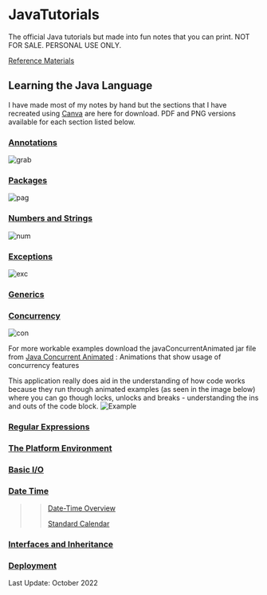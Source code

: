# JavaTutorials
The official Java tutorials but made into fun notes that you can print. NOT FOR SALE. PERSONAL USE ONLY. 

[Reference Materials](https://docs.oracle.com/javase/tutorial/java/TOC.html)

## Learning the Java Language 
I have made most of my notes by hand but the sections that I have recreated using [Canva](canva.com) are here for download. PDF and PNG versions available for each section listed below. 

### [Annotations](https://docs.oracle.com/javase/tutorial/java/annotations/index.html)
![grab](https://user-images.githubusercontent.com/83961643/197769844-dcb4b8bf-24c6-4abb-b8cf-b4cb842f6935.jpeg)


### [Packages](https://docs.oracle.com/javase/tutorial/java/package/index.html)
![pag](https://user-images.githubusercontent.com/83961643/197893365-fc67975a-e203-4470-bb98-6eaf977594a0.jpeg)


### [Numbers and Strings](https://docs.oracle.com/javase/tutorial/java/data/index.html)
![num](https://user-images.githubusercontent.com/83961643/198900970-2cc6de6c-9450-4b30-b3f7-c87a8758d0b2.jpeg)


### [Exceptions](https://docs.oracle.com/javase/tutorial/essential/exceptions/index.html)
![exc](https://user-images.githubusercontent.com/83961643/198948240-ae4c88d1-49c8-49f5-b566-4820731d4a16.jpeg)


### [Generics](https://docs.oracle.com/javase/tutorial/java/generics/types.html)


### [Concurrency](https://docs.oracle.com/javase/tutorial/essential/concurrency/index.html)
![con](https://user-images.githubusercontent.com/83961643/199950243-490059eb-2e3f-4c2a-b858-bb319f9309a2.jpeg)

For more workable examples download the javaConcurrentAnimated jar file from [Java Concurrent Animated](https://sourceforge.net/projects/javaconcurrenta/files/latest/download) : Animations that show usage of concurrency features

This application really does aid in the understanding of how code works because they run through animated examples (as seen in the image below) where you can go though locks, unlocks and breaks - understanding the ins and outs of the code block. 
![Example](https://user-images.githubusercontent.com/83961643/199762408-ef51c808-1c88-4e81-8c8d-a61b74874458.jpeg)


### [Regular Expressions](https://docs.oracle.com/javase/tutorial/essential/regex/index.html)



### [The Platform Environment](https://docs.oracle.com/javase/tutorial/essential/environment/index.html)


### [Basic I/O](https://docs.oracle.com/javase/tutorial/essential/io/index.html)

### [Date Time](https://docs.oracle.com/javase/tutorial/datetime/index.html)
>> [Date-Time Overview](https://github.com/rominalodolo/JavaTutorials/edit/main/README.md)
>> 
>> [Standard Calendar](https://docs.oracle.com/javase/tutorial/datetime/iso/index.html)


### [Interfaces and Inheritance](https://docs.oracle.com/javase/tutorial/java/IandI/index.html)


### [Deployment](https://docs.oracle.com/javase/tutorial/deployment/index.html)

Last Update: October 2022
